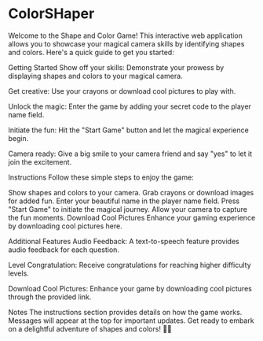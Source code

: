 # ColorSHaper


Welcome to the Shape and Color Game! This interactive web application allows you to showcase your magical camera skills by identifying shapes and colors. Here's a quick guide to get you started:

Getting Started
Show off your skills: Demonstrate your prowess by displaying shapes and colors to your magical camera.

Get creative: Use your crayons or download cool pictures to play with.

Unlock the magic: Enter the game by adding your secret code to the player name field.

Initiate the fun: Hit the "Start Game" button and let the magical experience begin.

Camera ready: Give a big smile to your camera friend and say "yes" to let it join the excitement.

Instructions
Follow these simple steps to enjoy the game:

Show shapes and colors to your camera.
Grab crayons or download images for added fun.
Enter your beautiful name in the player name field.
Press "Start Game" to initiate the magical journey.
Allow your camera to capture the fun moments.
Download Cool Pictures
Enhance your gaming experience by downloading cool pictures here.

Additional Features
Audio Feedback: A text-to-speech feature provides audio feedback for each question.

Level Congratulation: Receive congratulations for reaching higher difficulty levels.

Download Cool Pictures: Enhance your game by downloading cool pictures through the provided link.

Notes
The instructions section provides details on how the game works.
Messages will appear at the top for important updates.
Get ready to embark on a delightful adventure of shapes and colors! 🌈✨
